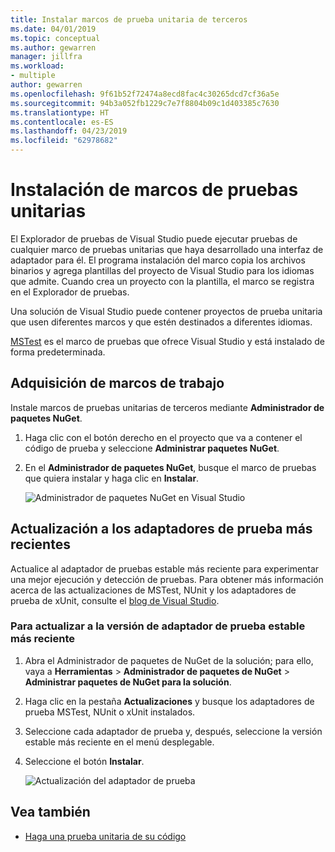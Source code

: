 ```yaml
---
title: Instalar marcos de prueba unitaria de terceros
ms.date: 04/01/2019
ms.topic: conceptual
ms.author: gewarren
manager: jillfra
ms.workload:
- multiple
author: gewarren
ms.openlocfilehash: 9f61b52f72474a8ecd8fac4c30265dcd7cf36a5e
ms.sourcegitcommit: 94b3a052fb1229c7e7f8804b09c1d403385c7630
ms.translationtype: HT
ms.contentlocale: es-ES
ms.lasthandoff: 04/23/2019
ms.locfileid: "62978682"
---
```

# <a name="install-unit-test-frameworks"></a>Instalación de marcos de pruebas unitarias

El Explorador de pruebas de Visual Studio puede ejecutar pruebas de cualquier marco de pruebas unitarias que haya desarrollado una interfaz de adaptador para él. El programa instalación del marco copia los archivos binarios y agrega plantillas del proyecto de Visual Studio para los idiomas que admite. Cuando crea un proyecto con la plantilla, el marco se registra en el Explorador de pruebas.

Una solución de Visual Studio puede contener proyectos de prueba unitaria que usen diferentes marcos y que estén destinados a diferentes idiomas.

[MSTest](getting-started-with-unit-testing.md) es el marco de pruebas que ofrece Visual Studio y está instalado de forma predeterminada.

## <a name="acquire-frameworks"></a>Adquisición de marcos de trabajo

Instale marcos de pruebas unitarias de terceros mediante **Administrador de paquetes NuGet**.

1. Haga clic con el botón derecho en el proyecto que va a contener el código de prueba y seleccione **Administrar paquetes NuGet**.

2. En el **Administrador de paquetes NuGet**, busque el marco de pruebas que quiera instalar y haga clic en **Instalar**.

   ![Administrador de paquetes NuGet en Visual Studio](media/vs-2019/nuget-package-manager.png)

## <a name="update-to-the-latest-test-adapters"></a>Actualización a los adaptadores de prueba más recientes

Actualice al adaptador de pruebas estable más reciente para experimentar una mejor ejecución y detección de pruebas. Para obtener más información acerca de las actualizaciones de MSTest, NUnit y los adaptadores de prueba de xUnit, consulte el [blog de Visual Studio](https://devblogs.microsoft.com/visualstudio/test-experience-improvements/).

### <a name="to-update-to-the-latest-stable-test-adapter-version"></a>Para actualizar a la versión de adaptador de prueba estable más reciente

1. Abra el Administrador de paquetes de NuGet de la solución; para ello, vaya a **Herramientas** > **Administrador de paquetes de NuGet** > **Administrar paquetes de NuGet para la solución**.

2. Haga clic en la pestaña **Actualizaciones** y busque los adaptadores de prueba MSTest, NUnit o xUnit instalados.

3. Seleccione cada adaptador de prueba y, después, seleccione la versión estable más reciente en el menú desplegable.

4. Seleccione el botón **Instalar**.

   ![Actualización del adaptador de prueba](media/install-adapter-upgrade.png)

## <a name="see-also"></a>Vea también

- [Haga una prueba unitaria de su código](../test/unit-test-your-code.md)
